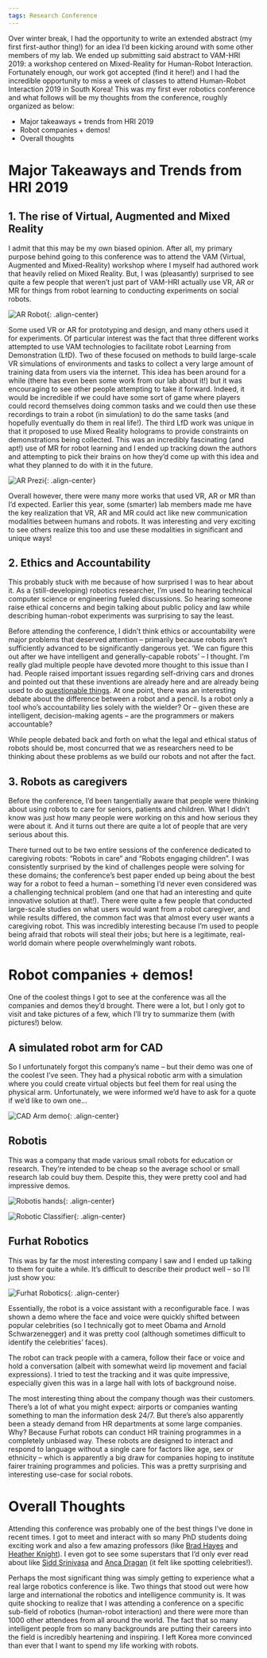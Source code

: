 ```yaml
---
tags: Research Conference
---
```


Over winter break, I had the opportunity to write an extended abstract (my first first-author thing!) for an idea I’d been kicking around with some other members of my lab. We ended up submitting said abstract to VAM-HRI 2019: a workshop centered on Mixed-Reality for Human-Robot Interaction. Fortunately enough, our work got accepted (find it here!) and I had the incredible opportunity to miss a week of classes to attend Human-Robot Interaction 2019 in South Korea! This was my first ever robotics conference and what follows will be my thoughts from the conference, roughly organized as below:

- Major takeaways + trends from HRI 2019
- Robot companies + demos!
- Overall thoughts

# Major Takeaways and Trends from HRI 2019
## 1. The rise of Virtual, Augmented and Mixed Reality
I admit that this may be my own biased opinion. After all, my primary purpose behind going to this conference was to attend the VAM (Virtual, Augmented and Mixed-Reality) workshop where I myself had authored work that heavily relied on Mixed Reality. But, I was (pleasantly) surprised to see quite a few people that weren’t just part of VAM-HRI actually use VR, AR or MR for things from robot learning to conducting experiments on social robots.

![AR Robot](/images/HRI-pics/AR_small.jpg){: .align-center}

Some used VR or AR for prototyping and design, and many others used it for experiments. Of particular interest was the fact that three different works attempted to use VAM technologies to facilitate robot Learning from Demonstration (LfD). Two of these focused on methods to build large-scale VR simulations of environments and tasks to collect a very large amount of training data from users via the internet.  This idea has been around for a while (there has even been some work from our lab about it!) but it was encouraging to see other people attempting to take it forward. Indeed, it would be incredible if we could have some sort of game where players could record themselves doing common tasks and we could then use these recordings to train a robot (in simulation) to do the same tasks (and hopefully eventually do them in real life!). The third LfD work was unique in that it proposed to use Mixed Reality holograms to provide constraints on demonstrations being collected. This was an incredibly fascinating (and apt!) use of MR for robot learning and I ended up tracking down the authors and attempting to pick their brains on how they’d come up with this idea and what they planned to do with it in the future.

![AR Prezi](/images/HRI-pics/AR_Prezi.jpg){: .align-center}

Overall however, there were many more works that used VR, AR or MR than I’d expected. Earlier this year, some (smarter) lab members made me have the key realization that VR, AR and MR could act like new communication modalities between humans and robots. It was interesting and very exciting to see others realize this too and use these modalities in significant and unique ways!

## 2. Ethics and Accountability

This probably stuck with me because of how surprised I was to hear about it. As a (still-developing) robotics researcher, I’m used to hearing technical computer science or engineering fueled discussions. So hearing someone raise ethical concerns and begin talking about public policy and law while describing human-robot experiments was surprising to say the least.

Before attending the conference, I didn’t think ethics or accountability were major problems that deserved attention – primarily because robots aren’t sufficiently advanced to be significantly dangerous yet. ‘We can figure this out after we have intelligent and generally-capable robots’ – I thought. I’m really glad multiple people have devoted more thought to this issue than I had. People raised important issues regarding self-driving cars and drones and pointed out that these inventions are already here and are already being used to do [questionable things](https://www.bbc.com/news/uk-46827542). At one point, there was an interesting debate about the difference between a robot and a pencil. Is a robot only a tool who’s accountability lies solely with the wielder? Or – given these are intelligent, decision-making agents – are the programmers or makers accountable?

While people debated back and forth on what the legal and ethical status of robots should be, most concurred that we as researchers need to be thinking about these problems as we build our robots and not after the fact.

## 3. Robots as caregivers

Before the conference, I’d been tangentially aware that people were thinking about using robots to care for seniors, patients and children. What I didn’t know was just how many people were working on this and how serious they were about it. And it turns out there are quite a lot of people that are very serious about this.

There turned out to be two entire sessions of the conference dedicated to caregiving robots: “Robots in care” and “Robots engaging children”. I was consistently surprised by the kind of challenges people were solving for these domains; the conference’s best paper ended up being about the best way for a robot to feed a human – something I’d never even considered was a challenging technical problem (and one that had an interesting and quite innovative solution at that!). There were quite a few people that conducted large-scale studies on what users would want from a robot caregiver, and while results differed, the common fact was that almost every user wants a caregiving robot. This was incredibly interesting because I’m used to people being afraid that robots will steal their jobs; but here is a legitimate, real-world domain where people overwhelmingly want robots.


# Robot companies + demos!
One of the coolest things I got to see at the conference was all the companies and demos they’d brought. There were a lot, but I only got to visit and take pictures of a few, which I’ll try to summarize them (with pictures!) below.

## A simulated robot arm for CAD
So I unfortunately forgot this company’s name – but their demo was one of the coolest I’ve seen. They had a physical robotic arm with a simulation where you could create virtual objects but feel them for real using the physical arm. Unfortunately, we were informed we’d have to ask for a quote if we’d like to own one…

![CAD Arm demo](/images/HRI-pics/CAD_arm.jpg){: .align-center}

## Robotis

This was a company that made various small robots for education or research. They’re intended to be cheap so the average school or small research lab could buy them. Despite this, they were pretty cool and had impressive demos.

![Robotis hands](/images/HRI-pics/robotis_hands.jpg){: .align-center}

![Robotic Classifier](/images/HRI-pics/classification.jpg){: .align-center}

## Furhat Robotics

This was by far the most interesting company I saw and I ended up talking to them for quite a while. It’s difficult to describe their product well – so I’ll just show you:

![Furhat Robotics](/images/HRI-pics/furhat.png){: .align-center}

Essentially, the robot is a voice assistant with a reconfigurable face. I was shown a demo where the face and voice were quickly shifted between popular celebrities (so I technically got to meet Obama and Arnold Schwarzenegger) and it was pretty cool (although sometimes difficult to identify the celebrities’ faces).  

The robot can track people with a camera, follow their face or voice and hold a conversation (albeit with somewhat weird lip movement and facial expressions). I tried to test the tracking and it was quite impressive, especially given this was in a large hall with lots of background noise.

The most interesting thing about the company though was their customers. There’s a lot of what you might expect: airports or companies wanting something to man the information desk 24/7. But there’s also apparently been a steady demand from HR departments at some large companies. Why? Because Furhat robots can conduct HR training programmes in a completely unbiased way. These robots are designed to interact and respond to language without a single care for factors like age, sex or ethnicity – which is apparently a big draw for companies hoping to institute fairer training programmes and policies. This was a pretty surprising and interesting use-case for social robots.

# Overall Thoughts

Attending this conference was probably one of the best things I’ve done in recent times. I got to meet and interact with so many PhD students doing exciting work and also a few amazing professors (like [Brad Hayes](http://www.bradhayes.info/) and [Heather Knight](http://eecs.oregonstate.edu/people/knight-heather)). I even got to see some superstars that I’d only ever read about like [Sidd Srinivasa](https://goodrobot.ai/) and [Anca Dragan](http://people.eecs.berkeley.edu/~anca/) (it felt like spotting celebrities!).

Perhaps the most significant thing was simply getting to experience what a real large robotics conference is like. Two things that stood out were how large and international the robotics and intelligence community is. It was quite shocking to realize that I was attending a conference on a specific sub-field of robotics (human-robot interaction) and there were more than 1000 other attendees from all around the world. The fact that so many intelligent people from so many backgrounds are putting their careers into the field is incredibly heartening and inspiring. I left Korea more convinced than ever that I want to spend my life working with robots.
